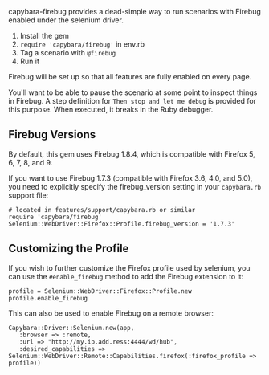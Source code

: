 capybara-firebug provides a dead-simple way to run scenarios with Firebug
enabled under the selenium driver.

1. Install the gem
2. `require 'capybara/firebug'` in env.rb
3. Tag a scenario with `@firebug`
4. Run it

Firebug will be set up so that all features are fully enabled on every page.

You'll want to be able to pause the scenario at some point to inspect things
in Firebug. A step definition for `Then stop and let me debug` is provided
for this purpose. When executed, it breaks in the Ruby debugger.

## Firebug Versions

By default, this gem uses Firebug 1.8.4, which is compatible with Firefox 5,
6, 7, 8, and 9.

If you want to use Firebug 1.7.3 (compatible with Firefox 3.6, 4.0, and 5.0), you
need to explicitly specify the firebug_version setting in your `capybara.rb`
support file:

    # located in features/support/capybara.rb or similar
    require 'capybara/firebug'
    Selenium::WebDriver::Firefox::Profile.firebug_version = '1.7.3'

## Customizing the Profile

If you wish to further customize the Firefox profile used by selenium, you
can use the `#enable_firebug` method to add the Firebug extension to it:

    profile = Selenium::WebDriver::Firefox::Profile.new
    profile.enable_firebug

This can also be used to enable Firebug on a remote browser:

    Capybara::Driver::Selenium.new(app,
       :browser => :remote,
       :url => "http://my.ip.add.ress:4444/wd/hub",
       :desired_capabilities => Selenium::WebDriver::Remote::Capabilities.firefox(:firefox_profile => profile))
